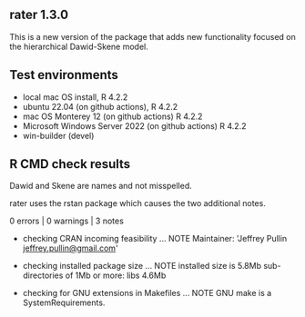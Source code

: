 ## rater 1.3.0

This is a new version of the package that adds new functionality focused on the hierarchical Dawid-Skene model.

## Test environments

* local mac OS install, R 4.2.2
* ubuntu 22.04 (on github actions), R 4.2.2
* mac OS Monterey 12 (on github actions) R 4.2.2
* Microsoft Windows Server 2022 (on github actions) R 4.2.2
* win-builder (devel)

## R CMD check results

Dawid and Skene are names and not misspelled.

rater uses the rstan package which causes the two additional notes.  

0 errors | 0 warnings | 3 notes

* checking CRAN incoming feasibility ... NOTE
  Maintainer: 'Jeffrey Pullin <jeffrey.pullin@gmail.com>'
  
* checking installed package size ... NOTE
    installed size is  5.8Mb
    sub-directories of 1Mb or more:
    libs   4.6Mb

* checking for GNU extensions in Makefiles ... NOTE
    GNU make is a SystemRequirements.
